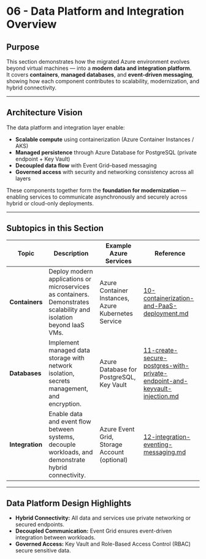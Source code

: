 # 06 - Data Platform and Integration Overview

## Purpose
This section demonstrates how the migrated Azure environment evolves beyond virtual machines — into a **modern data and integration platform**.  
It covers **containers**, **managed databases**, and **event-driven messaging**, showing how each component contributes to scalability, modernization, and hybrid connectivity.

---

## Architecture Vision

The data platform and integration layer enable:
- **Scalable compute** using containerization (Azure Container Instances / AKS)
- **Managed persistence** through Azure Database for PostgreSQL (private endpoint + Key Vault)
- **Decoupled data flow** with Event Grid–based messaging
- **Governed access** with security and networking consistency across all layers

These components together form the **foundation for modernization** — enabling services to communicate asynchronously and securely across hybrid or cloud-only deployments.

---

## Subtopics in this Section

| Topic | Description | Example Azure Services | Reference |
|-------|--------------|------------------------|------------|
| **Containers** | Deploy modern applications or microservices as containers. Demonstrates scalability and isolation beyond IaaS VMs. | Azure Container Instances, Azure Kubernetes Service | [10-containerization-and-PaaS-deployment.md](10-containerization-and-PaaS-deployment.md) |
| **Databases** | Implement managed data storage with network isolation, secrets management, and encryption. | Azure Database for PostgreSQL, Key Vault | [11-create-secure-postgres-with-private-endpoint-and-keyvault-injection.md](11-create-secure-postgres-with-private-endpoint-and-keyvault-injection.md) |
| **Integration** | Enable data and event flow between systems, decouple workloads, and demonstrate hybrid connectivity. | Azure Event Grid, Storage Account (optional) | [12-integration-eventing-messaging.md](12-integration-eventing-messaging.md) |

---

## Data Platform Design Highlights

- **Hybrid Connectivity:** All data and services use private networking or secured endpoints.  
- **Decoupled Communication:** Event Grid ensures event-driven integration between workloads.  
- **Governed Access:** Key Vault and Role-Based Access Control (RBAC) secure sensitive data.

